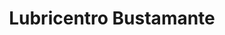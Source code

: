 ---
title: "Lubricentro Bustamante"
url: /providencia/lubricentro-bustamante/
shop: reparación de automóviles
---